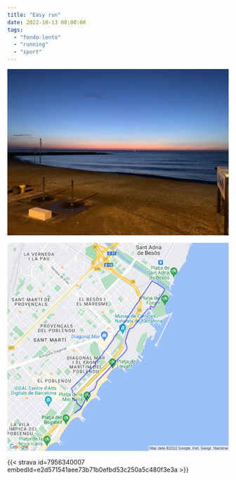 ```yaml
---
title: "Easy run"
date: 2022-10-13 00:00:00
tags: 
  - "fondo-lento"
  - "running"
  - "sport"
---
```


![](images/IMG_0484.jpg)

![](images/20221013-activity-map.png)

{{< strava id=7956340007 embedId=e2d571541aee73b71b0efbd53c250a5c480f3e3a >}}
